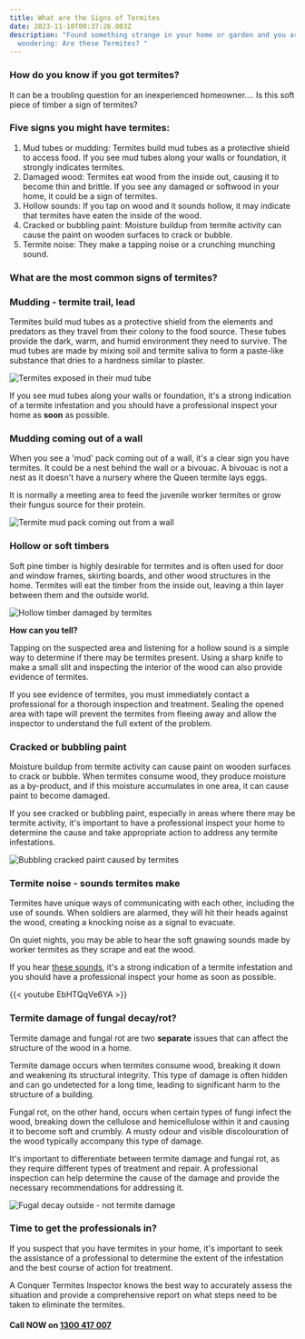 ```yaml
---
title: What are the Signs of Termites
date: 2023-11-10T00:37:26.003Z
description: "Found something strange in your home or garden and you are
  wondering: Are these Termites? "
---
```

### How do you know if you got termites?

It can be a troubling question for an inexperienced homeowner…. Is this soft piece of timber a sign of termites?

### **Five signs you might have termites:**

1. Mud tubes or mudding: Termites build mud tubes as a protective shield to access food. If you see mud tubes along your walls or foundation, it strongly indicates termites.
2. Damaged wood: Termites eat wood from the inside out, causing it to become thin and brittle. If you see any damaged or softwood in your home, it could be a sign of termites.
3. Hollow sounds: If you tap on wood and it sounds hollow, it may indicate that termites have eaten the inside of the wood.
4. Cracked or bubbling paint: Moisture buildup from termite activity can cause the paint on wooden surfaces to crack or bubble.
5. Termite noise: They make a tapping noise or a crunching munching sound. 

### What are the most common signs of termites?



### Mudding - termite trail, lead

Termites build mud tubes as a protective shield from the elements and predators as they travel from their colony to the food source. These tubes provide the dark, warm, and humid environment they need to survive. The mud tubes are made by mixing soil and termite saliva to form a paste-like substance that dries to a hardness similar to plaster.

![](/images/uploads/termite-mud-lead-2.jpg "Termites exposed in their mud tube")

 If you see mud tubes along your walls or foundation, it's a strong indication of a termite infestation and you should have a professional inspect your home as **soon** as possible.

### Mudding coming out of a wall

When you see a 'mud' pack coming out of a wall, it's a clear sign you have termites. It could be a nest behind the wall or a bivouac. A bivouac is not a nest as it doesn't have a nursery where the Queen termite lays eggs.

It is normally a meeting area to feed the juvenile worker termites or grow their fungus source for their protein.   

![](/images/uploads/termite-mudding-coming-out-of-a-wall.jpg "Termite mud pack coming out from a wall")

### Hollow or soft timbers

Soft pine timber is highly desirable for termites and is often used for door and window frames, skirting boards, and other wood structures in the home. Termites will eat the timber from the inside out, leaving a thin layer between them and the outside world.

![](/images/uploads/damaged-timber-hollowed-by-termites.jpg "Hollow timber damaged by termites")

**How can you tell?**

Tapping on the suspected area and listening for a hollow sound is a simple way to determine if there may be termites present. Using a sharp knife to make a small slit and inspecting the interior of the wood can also provide evidence of termites. 

If you see evidence of termites, you must immediately contact a professional for a thorough inspection and treatment. Sealing the opened area with tape will prevent the termites from fleeing away and allow the inspector to understand the full extent of the problem. 

### Cracked or bubbling paint

Moisture buildup from termite activity can cause paint on wooden surfaces to crack or bubble. When termites consume wood, they produce moisture as a by-product, and if this moisture accumulates in one area, it can cause paint to become damaged. 

If you see cracked or bubbling paint, especially in areas where there may be termite activity, it's important to have a professional inspect your home to determine the cause and take appropriate action to address any termite infestations.

![Bubbling cracked paint caused by termites](/images/uploads/termite-damage-flaking-paing.jpg)

### Termite noise - sounds termites make

Termites have unique ways of communicating with each other, including the use of sounds. When soldiers are alarmed, they will hit their heads against the wood, creating a knocking noise as a signal to evacuate. 

On quiet nights, you may be able to hear the soft gnawing sounds made by worker termites as they scrape and eat the wood. 

If you hear [these sounds](https://www.conquertermites.com.au/inspections/found-termites/termite-sounds/), it's a strong indication of a termite infestation and you should have a professional inspect your home as soon as possible.

{{< youtube EbHTQqVe6YA >}}

### Termite damage of fungal decay/rot?

Termite damage and fungal rot are two **separate** issues that can affect the structure of the wood in a home.

Termite damage occurs when termites consume wood, breaking it down and weakening its structural integrity. This type of damage is often hidden and can go undetected for a long time, leading to significant harm to the structure of a building.

Fungal rot, on the other hand, occurs when certain types of fungi infect the wood, breaking down the cellulose and hemicellulose within it and causing it to become soft and crumbly. A musty odour and visible discolouration of the wood typically accompany this type of damage.

It's important to differentiate between termite damage and fungal rot, as they require different types of treatment and repair. A professional inspection can help determine the cause of the damage and provide the necessary recommendations for addressing it.

![Fugal decay outside - not termite damage](/images/uploads/fugal-decay.jpg)

### Time to get the professionals in?

If you suspect that you have termites in your home, it's important to seek the assistance of a professional to determine the extent of the infestation and the best course of action for treatment.

A Conquer Termites Inspector knows the best way to accurately assess the situation and provide a comprehensive report on what steps need to be taken to eliminate the termites. 

#### Call NOW on [1300 417 007](tel:1300417007)